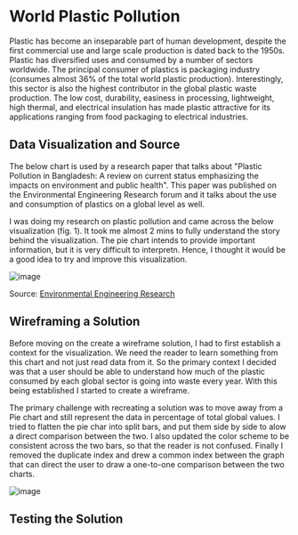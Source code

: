 # World Plastic Pollution

Plastic has become an inseparable part of human development, despite the first commercial use and large scale production is dated back to the 1950s. 
Plastic has diversified uses and consumed by a number of sectors worldwide. The principal consumer of plastics is packaging industry (consumes almost 36% of the 
total world plastic production). Interestingly, this sector is also the highest contributor in the global plastic waste production. The low cost, durability, 
easiness in processing, lightweight, high thermal, and electrical insulation has made plastic attractive for its applications ranging from food packaging to 
electrical industries.

## Data Visualization and Source

The below chart is used by a research paper that talks about "Plastic Pollution in Bangladesh: A review on current status emphasizing the impacts on environment and public health".
This paper was published on the Environmental Engineering Research forum and it talks about the use and consumption of plastics on a global level as well. 

I was doing my research on plastic pollution and came across the below visualization (fig. 1). It took me almost 2 mins to fully understand the story behind the visualization. 
The pie chart intends to provide important information, but it is very difficult to interpretn. Hence, I thought it would be a good idea to try and improve this visualization.

![image](https://user-images.githubusercontent.com/24672169/140813966-4d431240-5af4-4717-8ce1-3944b04d814b.png)

Source: [Environmental Engineering Research](/https://www.eeer.org/journal/view.php?number=1245)

## Wireframing a Solution

Before moving on the create a wireframe solution, I had to first establish a context for the visualization. We need the reader to learn something from this chart and not just read data from it. So the primary context I decided was that a user should be able to understand how much of the plastic consumed by each global sector is going into waste every year. With this being established I started to create a wireframe.

The primary challenge with recreating a solution was to move away from a Pie chart and still represent the data in percentage of total global values. I tried to flatten the pie char into split bars, and put them side by side to alow a direct comparison between the two. I also updated the color scheme to be consistent across the two bars, so that the reader is not confused. Finally I removed the duplicate index and drew a common index between the graph that can direct the user to draw a one-to-one comparison between the two charts.

![image](https://user-images.githubusercontent.com/24672169/140815659-e45a3bd2-c4bf-46b7-b98d-34bab8fa47c2.png)

## Testing the Solution



